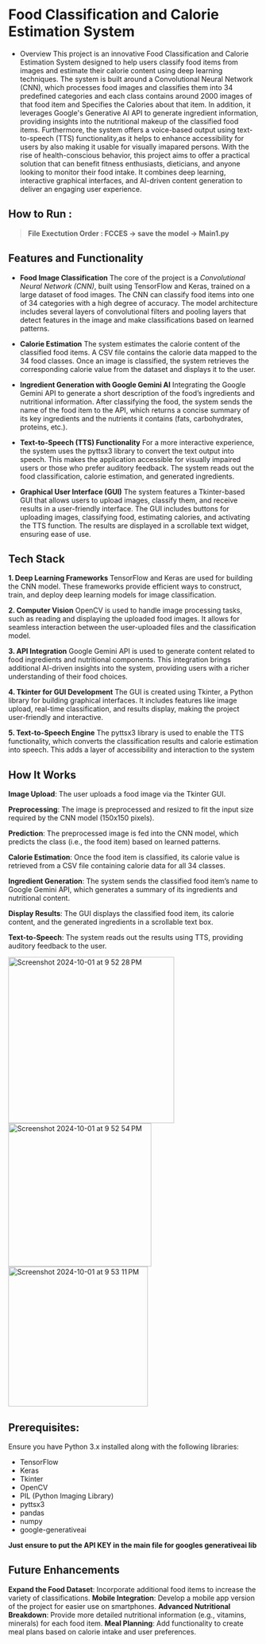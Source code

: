 # Food Classification and Calorie Estimation System

- Overview
This project is an innovative Food Classification and Calorie Estimation System designed to help users classify food items from images and estimate their calorie content using deep learning techniques. The system is built around a Convolutional Neural Network (CNN), which processes food images and classifies them into 34 predefined categories and each class contains around 2000 images of that food item and Specifies the Calories about that item. In addition, it leverages Google's Generative AI API to generate ingredient information, providing insights into the nutritional makeup of the classified food items. Furthermore, the system offers a voice-based output using text-to-speech (TTS) functionality,as it helps to enhance accessibility for users by also making it usable for visually imapared persons.
With the rise of health-conscious behavior, this project aims to offer a practical solution that can benefit fitness enthusiasts, dieticians, and anyone looking to monitor their food intake. It combines deep learning, interactive graphical interfaces, and AI-driven content generation to deliver an engaging user experience.

## How to Run :
> **File Exectution Order : FCCES -> save the model -> Main1.py**

## Features and Functionality
- **Food Image Classification**
The core of the project is a *Convolutional Neural Network (CNN)*, built using TensorFlow and Keras, trained on a large dataset of food images. The CNN can classify food items into one of 34 categories with a high degree of accuracy.
The model architecture includes several layers of convolutional filters and pooling layers that detect features in the image and make classifications based on learned patterns.

- **Calorie Estimation**
The system estimates the calorie content of the classified food items. A CSV file contains the calorie data mapped to the 34 food classes. Once an image is classified, the system retrieves the corresponding calorie value from the dataset and displays it to the user.

- **Ingredient Generation with Google Gemini AI**
Integrating the Google Gemini API to generate a short description of the food’s ingredients and nutritional information. After classifying the food, the system sends the name of the food item to the API, which returns a concise summary of its key ingredients and the nutrients it contains (fats, carbohydrates, proteins, etc.).

- **Text-to-Speech (TTS) Functionality**
For a more interactive experience, the system uses the pyttsx3 library to convert the text output into speech. This makes the application accessible for visually impaired users or those who prefer auditory feedback. The system reads out the food classification, calorie estimation, and generated ingredients.

- **Graphical User Interface (GUI)**
The system features a Tkinter-based GUI that allows users to upload images, classify them, and receive results in a user-friendly interface. The GUI includes buttons for uploading images, classifying food, estimating calories, and activating the TTS function. The results are displayed in a scrollable text widget, ensuring ease of use.

## Tech Stack
**1. Deep Learning Frameworks**
TensorFlow and Keras are used for building the CNN model. These frameworks provide efficient ways to construct, train, and deploy deep learning models for image classification.

**2. Computer Vision**
OpenCV is used to handle image processing tasks, such as reading and displaying the uploaded food images. It allows for seamless interaction between the user-uploaded files and the classification model.

**3. API Integration**
Google Gemini API is used to generate content related to food ingredients and nutritional components. This integration brings additional AI-driven insights into the system, providing users with a richer understanding of their food choices.

**4. Tkinter for GUI Development**
The GUI is created using Tkinter, a Python library for building graphical interfaces. It includes features like image upload, real-time classification, and results display, making the project user-friendly and interactive.

**5. Text-to-Speech Engine**
The pyttsx3 library is used to enable the TTS functionality, which converts the classification results and calorie estimation into speech. This adds a layer of accessibility and interaction to the system

## How It Works
**Image Upload**: The user uploads a food image via the Tkinter GUI.

**Preprocessing**: The image is preprocessed and resized to fit the input size required by the CNN model (150x150 pixels).

**Prediction**: The preprocessed image is fed into the CNN model, which predicts the class (i.e., the food item) based on learned patterns.

**Calorie Estimation**: Once the food item is classified, its calorie value is retrieved from a CSV file containing calorie data for all 34 classes.

**Ingredient Generation**: The system sends the classified food item’s name to Google Gemini API, which generates a summary of its ingredients and nutritional content.

**Display Results**: The GUI displays the classified food item, its calorie content, and the generated ingredients in a scrollable text box.

**Text-to-Speech**: The system reads out the results using TTS, providing auditory feedback to the user.

<img width="334" alt="Screenshot 2024-10-01 at 9 52 28 PM" src="https://github.com/user-attachments/assets/33eacf31-0059-4810-b708-8750931ef916">

<img width="288" alt="Screenshot 2024-10-01 at 9 52 54 PM" src="https://github.com/user-attachments/assets/f6ae50e3-a551-411c-a880-a9e5f4f977bb">

<img width="281" alt="Screenshot 2024-10-01 at 9 53 11 PM" src="https://github.com/user-attachments/assets/c581f086-fdfe-4d52-aa74-433b3f3a1668">

## Prerequisites:
Ensure you have Python 3.x installed along with the following libraries:

- TensorFlow
- Keras
- Tkinter
- OpenCV
- PIL (Python Imaging Library)
- pyttsx3
- pandas
- numpy
- google-generativeai

**Just ensure to put the API KEY in the main file for googles generativeai lib**

## Future Enhancements
**Expand the Food Dataset**: Incorporate additional food items to increase the variety of classifications.
**Mobile Integration**: Develop a mobile app version of the project for easier use on smartphones.
**Advanced Nutritional Breakdown**: Provide more detailed nutritional information (e.g., vitamins, minerals) for each food item.
**Meal Planning**: Add functionality to create meal plans based on calorie intake and user preferences.
